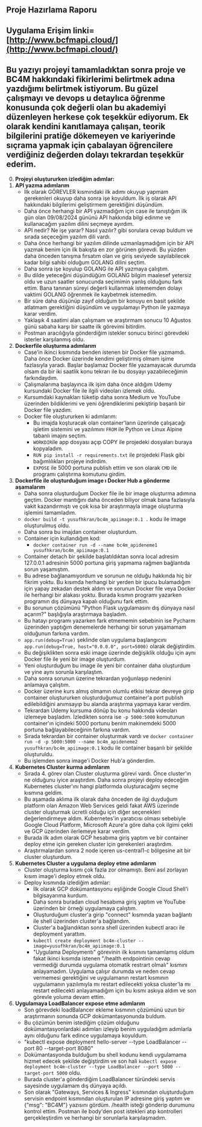 ##                                              Proje Hazırlama Raporu
## Uygulama Erişim linki= [http://www.bcfmapi.cloud/](http://www.bcfmapi.cloud/)
## Bu yazıyı projeyi tamamladıktan sonra proje ve BC4M hakkındaki fikirlerimi belirtmek adına yazdığımı belirtmek istiyorum. Bu güzel çalışmayı ve devops u detaylıca öğrenme konusunda çok değerli olan bu akademiyi düzenleyen herkese çok teşekkür ediyorum. Ek olarak kendini kanıtlamaya çalışan, teorik bilgilerini pratiğe dökemeyen ve kariyerinde sıçrama yapmak için çabalayan öğrencilere verdiğiniz değerden dolayı tekrardan teşekkür ederim.
0. **Projeyi oluştururken izlediğim adımlar:**
1. **API yazma adımlarım**
   - İlk olarak GÖREVLER kısmındaki ilk adımı okuyup yapmam gerekenleri okuyup daha sonra işe koyuldum. İlk iş olarak API hakkındaki bilgilerimi geliştirmem gerektiğini düşündüm.
   - Daha önce herhangi bir API yazmadığım için case ile tanıştığım ilk gün olan 09/08/2024 gününü API hakkında bilgi edinme ve kullanacağım yazılım dilini seçmeye ayırdım.
   - API nedir? Ne işe yarar? Nasıl yazılır? gibi sorulara cevap buldum ve sırada seçeceğim yazılım dili vardı.
   - Daha önce herhangi bir yazılım dilinde uzmanlaşmadığım için bir API yazmak benim için ilk bakışta en zor görünen görevdi. Bu yüzden daha önceden tanışma fırsatım olan ve giriş seviyede sayılabilecek kadar bilgi sahibi olduğum GOLANG dilini seçtim.
   - Daha sonra işe koyulup GOLANG ile API yazmaya çalıştım.
   - Bu dilde yeteceğini düşündüğüm GOLANG bilgim maalesef yetersiz oldu ve uzun saatler sonucunda seçimimin yanlış olduğunu fark ettim. Bana tanınan süreyi değerli kullanmak istememden dolayı vaktimi GOLANG öğrenmek ile kaybetmek istemedim.
   - Bir süre daha düşünüp zayıf olduğum bir konuyu en basit şekilde atlatmam gerektiğini düşündüm ve uygulamayı Python ile yazmaya karar verdim.
   - Yaklaşık 4 saatimi alan çalışmam ve araştırmam sonucu 10 Ağustos günü sabaha karşı bir saatte ilk görevimi bitirdim.
   - Postman aracılığıyla gönderdiğim istekler sonucu birinci görevdeki isterler karşılanmış oldu.
2. **Dockerfile oluşturma adımlarım**
   - Case’in ikinci kısmında benden istenen bir Docker file yazmamdı. Daha önce Docker üzerinde kendimi geliştirmiş olmam işime fazlasıyla yaradı. Başlar başlamaz Docker file yazamayacak durumda olsam da bir iki saatlik konu tekrarı ile bu dosyayı yazabileceğimin farkındaydım.
   - Çalışmalarıma başlayınca ilk işim daha önce aldığım Udemy kursundaki Docker file ile ilgili videoları izlemek oldu.
   - Kursumdaki kaynakları tüketip daha sonra Medium ve YouTube üzerinden bildiklerimi ve yeni öğrendiklerimi pekiştirip başarılı bir Docker file yazdım.
   - Docker file oluştururken ki adımlarım:
     - Bu imajda koşturacak olan container'ların üzerinde çalışacağı işletim sistemini ve yazılımını `FROM` ile Python ve Linux Alpine tabanlı imajını seçtim.
     - `WORKDIR`ile app dosyası açıp COPY ile projedeki dosyaları buraya kopyaladım.
     - `RUN pip install -r requirements.txt` ile projedeki Flask gibi bağımlılıkları projeye indirdim.
     - `EXPOSE` ile 5000 portuna publish ettim ve son olarak `CMD` ile programı çalıştırma komutunu girdim.
3. **Dockerfile ile oluşturduğum image ı Docker Hub a gönderme aşamalarım** 
   - Daha sonra oluşturduğum Docker file ile bir image oluşturma adımına geçtim. Docker mantığını daha önceden biliyor olmak bana fazlasıyla vakit kazandırmıştı ve çok kısa bir araştırmayla image oluşturma işlemini tamamladım.
   - `docker build -t yusufhkran/bc4m_apiimage:0.1 .` kodu ile image oluşturulmuş oldu.
   - Daha sonra bu imajdan container oluşturdum.
   - Container için kullandığım kod:  
     - `docker container run -d --name bc4m_apideneme1 yusufhkran/bc4m_apiimage:0.1`
   - Container detach bir şekilde başlatıldıktan sonra local adresim 127.0.0.1 adresinin 5000 portuna giriş yapmama rağmen bağlantıda sorun yaşamıştım.
   - Bu adrese bağlanamıyordum ve sorunun ne olduğu hakkında hiç bir fikrim yoktu. Bu kısımda herhangi bir yerden bir ipucu bulamadığım için yapay zekadan destek aldım ve sorunun Docker file veya Docker ile herhangi bir alakası yoktu. Burada kısmın programı yazarken programın dış dünyaya kapalı olduğunu fark ettim.
   - Bu sorunun çözümünü "Python Flask uygulamasını dış dünyaya nasıl açarım?" başlığıyla araştırmaya başladım.
   - Bu hatayı programı yazarken fark etmememin sebebinin ise Pycharm üzerinden yaptığım denemelerde herhangi bir sorun yaşamamam olduğunun farkına vardım.
   - `app.run(debug=True)` şeklinde olan uygulama başlangıcını `app.run(debug=True, host="0.0.0.0", port=5000)` olarak değiştirdim.
   - Bu değişiklikten sonra eski image üzerinde değişiklik olduğu için aynı Docker file ile yeni bir image oluşturdum.
   - Yeni oluşturduğum bu image ile yeni bir container daha oluşturdum ve yine aynı sorunla karşılaştım.
   - Daha sonra sorunun üzerine tekrardan yoğunlaşıp nedenini anlamaya çalıştım.
   - Docker üzerine kurs almış olmamın olumlu etkisi tekrar devreye girip container oluştururken oluşturduğumuz container'a port publish edilebildiğini anımsayıp bu alanda araştırma yapmaya karar verdim.
   - Tekrardan Udemy kursuma dönüp bu konu hakkında videoları izlemeye başladım. İzledikten sonra ise `-p 5000:5000` komutunun container'ın içindeki 5000 portunu benim makinemdeki 5000 portuna bağlayabileceğinin farkına vardım.
   - Sırada tekrardan bir container oluşturmak vardı ve `docker container run -d -p 5000:5000 --name bc4m_apideneme2 yusufhkran/bc4m_apiimage:0.1` kodu ile container başarılı bir şekilde oluşturuldu.
   - Bu işlemden sonra image'i Docker Hub'a gönderdim.
4. **Kubernetes Cluster kurma adımlarım**
   - Sırada 4. görev olan Cluster oluşturma görevi vardı. Önce cluster'ın ne olduğunu iyice araştırdım. Daha sonra projeyi deploy edeceğim Kubernetes cluster'ını hangi platformda oluşturacağımı seçme kısmına geldim.
   - Bu aşamada aklıma ilk olarak daha önceden de ilgi duyduğum platform olan Amazon Web Services geldi fakat AWS üzerinde cluster oluşturmak ücretli olduğu için diğer seçenekleri değerlendirmeye aldım. Kubernetes'in yaratıcısı olması sebebiyle Google Cloud Platform, Microsoft Azure'a göre daha çok ilgimi çekti ve GCP üzerinden ilerlemeye karar verdim.
   - Burada ilk adım olarak GCP hesabıma giriş yaptım ve bir container deploy etme için gereken cluster için gerekenleri araştırdım.
   - Araştırmalardan sonra 2 node içeren us-central1-c bölgesine ait bir cluster oluşturdum. 
5. **Kubernetes Cluster a uygulama deploy etme adımlarım**
   - Cluster oluşturma kısmı çok fazla zor olmamıştı. Beni asıl zorlayan kısım image'i deploy etmek oldu.
   - Deploy kısmında izlediğim adımlar:
     - İlk olarak GCP dokümantasyonu eşliğinde Google Cloud Shell'i bilgisayarıma kurdum.
     - Daha sonra buradan cloud hesabıma giriş yaptım ve YouTube üzerinden bir örneği uygulamaya çalıştım.
     - Oluşturduğum cluster'a girip "connect" kısmında yazan bağlantı ile shell üzerinden cluster'a bağlandım.
     - Cluster'a bağlandıktan sonra shell üzerinden kubectl aracı ile deployment yarattım.
      - `kubectl create deployment bc4m-cluster --image=yusufhkran/bc4m_apiimage:0.1`
     - "Uygulama Deploymentı" görevinin ilk kısmını tamamlamış oldum fakat ikinci kısımda istenen "/health endpointinin cevap vermediği durumda uygulama otomatik restrart olmalı" kısmını anlayamadım. Uygulama çalışır durumda ve neden cevap vermemesi gerektiğini ve uygulamanın restart kısmının uygulamanın yazılımıyla mı restart edilecekti yoksa cluster'la mı restart edilecekti anlayamadığım için bu kısmı askıya aldım ve son görevle yoluma devam ettim.
6. **Uygulamaya LoadBalancer expose etme adımlarım**
   - Son görevdeki loadBalancer ekleme kısmının çözümünü uzun bir araştırmanın sonunda GCP dokümantasyonunda buldum.
   - Bu çözümün benim istediğim çözüm olduğunu dokümantasyonlardaki adımları izleyip benim uyguladığım adımlarla aynı olduğunu fark edince uygulamaya koyuldum.
   - "kubectl expose deployment hello-server --type LoadBalancer --port 80 --target-port 8080"
   - Dokümantasyonda bulduğum bu shell kodunu kendi uygulamama hizmet edecek şekilde değiştirdim ve son hali `kubectl expose deployment bc4m-cluster --type LoadBalancer --port 5000 --target-port 5000` oldu.
   - Burada cluster'a gönderdiğim LoadBalancer türündeki servis sayesinde uygulamam dış dünyaya açıldı.
   - Son olarak "Gateways, Services & Ingress" kısmından oluşturduğum servisin endpoint kısmından oluşturulan IP adresine giriş yaptım ve {"msg": "BC4M"} yazısını gördüm. /health isteği gönderip durumunu kontrol ettim. Postman ile body'den post istekleri atıp kontrolleri gerçekleştirdim ve herhangi bir sorunlarla karşılaşmadım.
